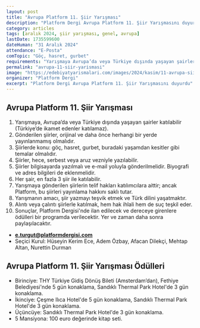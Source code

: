 ```yaml
---
layout: post
title: "Avrupa Platform 11. Şiir Yarışması"
description: "Platform Dergi Avrupa Platform 11. Şiir Yarışmasını duyurdu"
category: articles
tags: [aralık 2024, şiir yarışması, genel, avrupa]
lastDate: 1735599600
dateHuman: "31 Aralık 2024"
attendance: "E-Posta"
comTopic: "Göç, hasret, gurbet"
requirements: "Yarışmaya Avrupa’da veya Türkiye dışında yaşayan şairler katılabilir"
permalink: "avrupa-11-siir-yarismasi"
image: "https://edebiyatyarismalari.com/images/2024/kasim/11-avrupa-siir-yarismasi.jpg"
organizer: "Platform Dergi"
excerpt: "Platform Dergi Avrupa Platform 11. Şiir Yarışmasını duyurdu"
---
```


## Avrupa Platform 11. Şiir Yarışması

1. Yarışmaya, Avrupa’da veya Türkiye dışında yaşayan şairler katılabilir (Türkiye’de ikamet edenler katılamaz).
2. Gönderilen şiirler, orijinal ve daha önce herhangi bir yerde yayınlanmamış olmalıdır.
3. Şiirlerde konu: göç, hasret, gurbet, buradaki yaşamdan kesitler gibi temalar olmalıdır.
4. Şiirler, hece, serbest veya aruz vezniyle yazılabilir.
5. Şiirler bilgisayarda yazılmalı ve e-mail yoluyla gönderilmelidir. Biyografi ve adres bilgileri de eklenmelidir.
6. Her şair, en fazla 3 şiir ile katılabilir.
7. Yarışmaya gönderilen şiirlerin telif hakları katılımcılara aittir; ancak Platform, bu şiirleri yayınlama hakkını saklı tutar.
8. Yarışmanın amacı, şiir yazmayı teşvik etmek ve Türk dilini yaşatmaktır.
9. Alıntı veya çalıntı şiirlerle katılmak, hem hak ihlali hem de suç teşkil eder.
10. Sonuçlar, Platform Dergisi'nde ilan edilecek ve dereceye girenlere ödülleri bir programda verilecektir. Yer ve zaman daha sonra paylaşılacaktır.

- **e.turgut@platformdergisi.com**
- Seçici Kurul: Hüseyin Kerim Ece, Adem Özbay, Afacan Dilekçi, Mehtap Altan, Nurettin Durman

## Avrupa Platform 11. Şiir Yarışması Ödülleri

- Birinciye: THY Türkiye Gidiş Dönüş Bileti (Amsterdam’dan), Fethiye Belediyesi'nde 5 gün konaklama, Sandıklı Thermal Park Hotel'de 3 gün konaklama.
- İkinciye: Çeşme Ilıca Hotel'de 5 gün konaklama, Sandıklı Thermal Park Hotel'de 3 gün konaklama.
- Üçüncüye: Sandıklı Thermal Park Hotel'de 3 gün konaklama.
- 5 Mansiyona: 100 euro değerinde kitap seti.